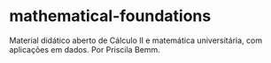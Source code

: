 # mathematical-foundations
Material didático aberto de Cálculo II e matemática universitária, com aplicações em dados. Por Priscila Bemm.

